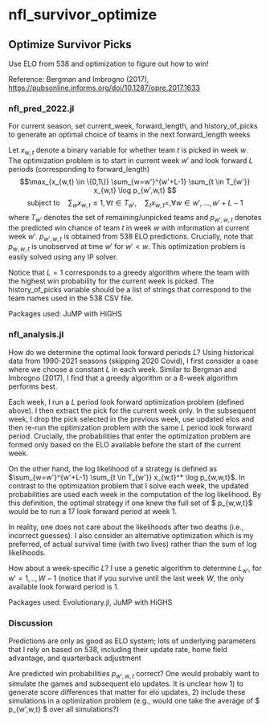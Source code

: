 # nfl_survivor_optimize

## Optimize Survivor Picks

Use ELO from 538 and optimization to figure out how to win!

Reference: Bergman and Imbrogno (2017), https://pubsonline.informs.org/doi/10.1287/opre.2017.1633

### nfl_pred_2022.jl
For current season, set current_week, forward_length, and history_of_picks to generate an optimal choice of teams in the next forward_length weeks 

Let $x_{w,t}$ denote a binary variable for whether team $t$ is picked in week $w$. The optimization problem is to start in current week $w'$ and look forward $L$ periods (corresponding to forward_length)
$$\max_{x_{w,t} \in \{0,1\}} \sum_{w=w'}^{w'+L-1} \sum_{t \in T_{w'}} x_{w,t} \log p_{w',w,t} $$
$$\text{subject to} \quad \sum_{w} x_{w,t} \leq 1, \forall t \in T_{w'}, \quad  \sum_{t} x_{w,t} = ,  \forall w \in w',...,w'+L-1$$
where $T_{w'}$ denotes the set of remaining/unpicked teams and $p_{w',w,t}$ denotes the predicted win chance of team $t$ in week $w$ with information at current week $w'$. $p_{w',w,t}$ is obtained from 538 ELO predictions. Crucially, note that $p_{w,w,t}$ is unobserved at time $w'$ for $w' < w$. This optimization problem is easily solved using any IP solver.

Notice that $L=1$ corresponds to a greedy algorithm where the team with the highest win probability for the current week is picked. The history_of_picks variable should be a list of strings that correspond to the team names used in the 538 CSV file.

Packages used: JuMP with HiGHS

### nfl_analysis.jl
How do we determine the optimal look forward periods $L$? Using historical data from 1990-2021 seasons (skipping 2020 Covid), I first consider a case where we choose a constant $L$ in each week. Similar to Bergman and Imbrogno (2017), I find that a greedy algorithm or a 8-week algorithm performs best. 

Each week, I run a $L$ period look forward optimization problem (defined above). I then extract the pick for the current week only. In the subsequent week, I drop the pick selected in the previous week, use updated elos and then re-run the optimization problem with the same $L$ period look forward period. Crucially, the probabilities that enter the optimization problem are formed only based on the ELO available before the start of the current week.

On the other hand, the log likelihood of a strategy is defined as $\sum_{w=w'}^{w'+L-1} \sum_{t \in T_{w'}} x_{w,t}^* \log p_{w,w,t}$. In contrast to the optimization problem that I solve each week, the updated probabilities are used each week in the computation of the log likelihood. By this definition, the optimal strategy if one knew the full set of $ p_{w,w,t}$ would be to run a 17 look forward period at week 1.

In reality, one does not care about the likelihoods after two deaths (i.e., incorrect guesses). I also consider an alternative optimization which is my preferred, of actual survival time (with two lives) rather than the sum of log likelihoods. 

How about a week-specific $L$? I use a genetic algorithm to determine $L_{w'}$, for $w'=1,..,W-1$ (notice that if you survive until the last week $W$, the only available look forward period is 1.

Packages used: Evolutionary.jl, JuMP with HiGHS

### Discussion
Predictions are only as good as ELO system; lots of underlying parameters that I rely on based on 538, including their update rate, home field advantage, and quarterback adjustment

Are predicted win probabilities $p_{w',w,t}$ correct? One would probably want to simulate the games and subsequent elo updates. It is unclear how 1) to generate score differences that matter for elo updates, 2) include these simulations in a optimization problem (e.g., would one take the average of $ p_{w',w,t} $ over all simulations?)


